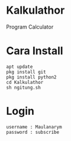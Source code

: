 # Kalkulathor
Program Calculator

# Cara Install
```
apt update
pkg install git
pkg install python2
cd Kalkulathor
sh ngitung.sh
```
# Login
```
username : Maulanarym
password : subscribe
```
